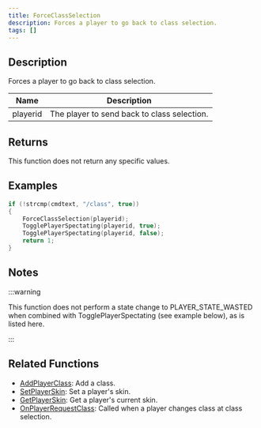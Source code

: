 ```yaml
---
title: ForceClassSelection
description: Forces a player to go back to class selection.
tags: []
---
```


## Description

Forces a player to go back to class selection.

| Name     | Description                                 |
| -------- | ------------------------------------------- |
| playerid | The player to send back to class selection. |

## Returns

This function does not return any specific values.

## Examples

```c
if (!strcmp(cmdtext, "/class", true))
{
    ForceClassSelection(playerid);
    TogglePlayerSpectating(playerid, true);
    TogglePlayerSpectating(playerid, false);
    return 1;
}
```

## Notes

:::warning

This function does not perform a state change to PLAYER_STATE_WASTED when combined with TogglePlayerSpectating (see example below), as is listed here.

:::

## Related Functions

- [AddPlayerClass](AddPlayerClass): Add a class.
- [SetPlayerSkin](SetPlayerSkin): Set a player's skin.
- [GetPlayerSkin](GetPlayerSkin): Get a player's current skin.
- [OnPlayerRequestClass](../callbacks/OnPlayerRequestClass): Called when a player changes class at class selection.
